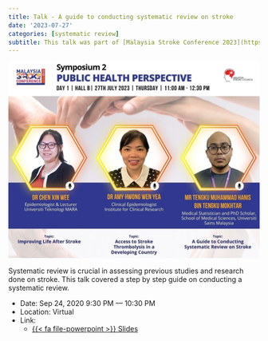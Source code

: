 ```yaml
---
title: Talk - A guide to conducting systematic review on stroke
date: '2023-07-27'
categories: [systematic review]
subtitle: This talk was part of [Malaysia Stroke Conference 2023](https://strokeconference.com.my/index.php) organised by [Malaysia Stroke Council](https://www.strokecouncil.org/).
---
```


![](featured.jpg)

Systematic review is crucial in assessing previous studies and research done on stroke. This talk covered a step by step guide on conducting a systematic review.

-   Date: Sep 24, 2020 9:30 PM — 10:30 PM
-   Location: Virtual
-   Link:
    -   [{{< fa file-powerpoint >}} Slides](slides_msc23.pdf)
